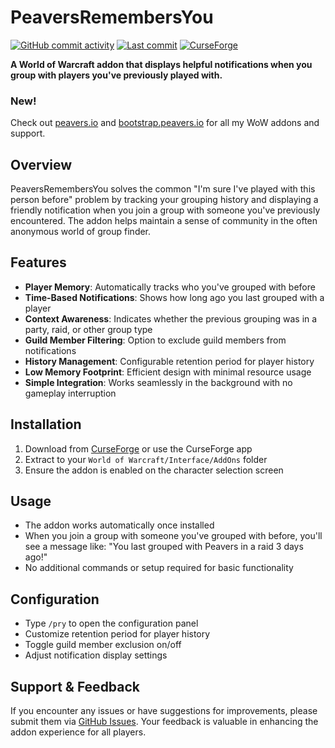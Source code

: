 # PeaversRemembersYou

[![GitHub commit activity](https://img.shields.io/github/commit-activity/m/peavers/PeaversRemembersYou)](https://github.com/peavers/PeaversRemembersYou/commits/master) [![Last commit](https://img.shields.io/github/last-commit/peavers/PeaversRemembersYou)](https://github.com/peavers/PeaversRemembersYou/commits/master) [![CurseForge](https://img.shields.io/curseforge/dt/1243255?label=CurseForge&color=F16436)](https://www.curseforge.com/wow/addons/peaversremembersyou)

**A World of Warcraft addon that displays helpful notifications when you group with players you've previously played with.**

### New!
Check out [peavers.io](https://peavers.io) and [bootstrap.peavers.io](https://bootstrap.peavers.io) for all my WoW addons and support.

## Overview

PeaversRemembersYou solves the common "I'm sure I've played with this person before" problem by tracking your grouping history and displaying a friendly notification when you join a group with someone you've previously encountered. The addon helps maintain a sense of community in the often anonymous world of group finder.

## Features

- **Player Memory**: Automatically tracks who you've grouped with before
- **Time-Based Notifications**: Shows how long ago you last grouped with a player
- **Context Awareness**: Indicates whether the previous grouping was in a party, raid, or other group type
- **Guild Member Filtering**: Option to exclude guild members from notifications
- **History Management**: Configurable retention period for player history
- **Low Memory Footprint**: Efficient design with minimal resource usage
- **Simple Integration**: Works seamlessly in the background with no gameplay interruption

## Installation

1. Download from [CurseForge](https://www.curseforge.com/wow/addons/peaversremembersyou) or use the CurseForge app
2. Extract to your `World of Warcraft/Interface/AddOns` folder
3. Ensure the addon is enabled on the character selection screen

## Usage

- The addon works automatically once installed
- When you join a group with someone you've grouped with before, you'll see a message like: "You last grouped with Peavers in a raid 3 days ago!"
- No additional commands or setup required for basic functionality

## Configuration

- Type `/pry` to open the configuration panel
- Customize retention period for player history
- Toggle guild member exclusion on/off
- Adjust notification display settings

## Support & Feedback

If you encounter any issues or have suggestions for improvements, please submit them via [GitHub Issues](https://github.com/peavers/PeaversRemembersYou/issues). Your feedback is valuable in enhancing the addon experience for all players.
